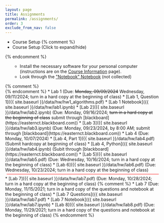 ```yaml
---
layout: page
title: Assignments 
permalink: /assignments/
order: 3
exclude_from_nav: false 
---
```


* Course Setup
{% comment %}
* Course Setup <a data-toggle="collapse" data-target="#css">(Click to expand/hide)</a>
<div id = "css" class = "collapse" style = "margin:0px">
{% endcomment %}
<ul>
<ul>
    <li>Install the necessary software for your personal computer (instructions are on the <a href = "../info/">Course Information</a> page).</li>
    <li>Look through the <a href = "../data/notes/notebooks.ipynb">"Notebook" Notebook</a> (not collected)</li> 
</ul></ul>
{% comment %}
</div>
{% endcomment %}
* Lab 1 (Due: <strike>Monday, 09/09/2024</strike> Wednesday, 09/11/2024; turn in a hard copy at the beginning of class)
	* [Lab 1, Question 1]({{ site.baseurl }}/data/hw/hw1_algorithms.pdf) 
	* [Lab 1 Notebook]({{ site.baseurl }}/data/hw/lab1.ipynb) 
* [Lab 2]({{ site.baseurl }}/data/hw/lab2.ipynb) (Due: Monday, 09/16/2024; <strike>turn in a hard copy at the beginning of class</strike> submit through [blackboard](https://easternct.blackboard.com))
* [Lab 3]({{ site.baseurl }}/data/hw/lab3.ipynb) (Due: Monday, 09/23/2024, by 8:00 AM; submit through [blackboard](https://easternct.blackboard.com))
* Lab 4 (Due: Monday, 10/07/2024)
	* [Lab 4, Part 1]({{ site.baseurl }}/data/hw/lab4.pdf) (Submit hardcopy at beginning of class)
	* [Lab 4, Python]({{ site.baseurl }}/data/hw/lab4.ipynb) (Subit through [blackboard](https://easternct.blackboard.com))
* [Lab 5]({{ site.baseurl }}/data/hw/lab5.pdf) (Due: Wednesday, 10/16/2024; turn in a hard copy at the beginning of class)
* [Lab 6]({{ site.baseurl }}/data/hw/lab6.pdf) (Due: Wednesday, 10/23/2024; turn in a hard copy at the beginning of class)
<hr style = "margin:5px; height:1px; background-color:red;">
* [Lab 7]({{ site.baseurl }}/data/hw/lab7.pdf) (Due: Monday, 10/28/2024; turn in a hard copy at the beginning of class)
{% comment %}
* Lab 7 (Due: Monday, 11/15/2021; turn in a hard copy of the questions and notebook at the beginning of class)
    * [Lab 7 Questions]({{ site.baseurl }}/data/hw/lab7.pdf) 
    * [Lab 7 Notebook]({{ site.baseurl }}/data/hw/lab7.ipynb) 
* [Lab 8]({{ site.baseurl }}/data/hw/lab8.pdf) (Due: Monday, 11/29/2021; turn in a hard copy of the questions and notebook at the beginning of class)
{% endcomment %}



<script>
const pattern = RegExp('Due:.*([0-9]{2}/[0-9]+/[0-9]{4})');
elements = document.getElementsByTagName('li');

for (el of elements) {
        var res = pattern.exec(el.innerText);
        if (res != null && res.length >= 2) {
                if (new Date(res[1]) >= new Date()) {
                        el.className = 'due';
                }
        }
}
</script>


<style>

.hide {
  display:none
}

table, th, td {
  border: 0px solid black;
  border-collapse: collapse;
  text-align: center;
}

td.left {
    text-align: left;
}

a.hide, tr.hide {
    display: none;
}

.due {
    background-color: yellow
}

</style>

